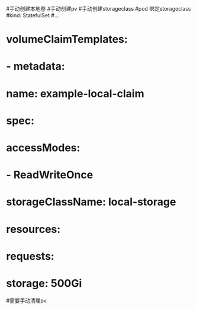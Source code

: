 #手动创建本地卷
#手动创建pv
#手动创建storageclass
#pod  绑定storageclass
#kind: StatefulSet
#...
# volumeClaimTemplates:
#  - metadata:
#      name: example-local-claim
#    spec:
#      accessModes:
#      - ReadWriteOnce
#      storageClassName: local-storage
#      resources:
#        requests:
#          storage: 500Gi
#需要手动清理pv

